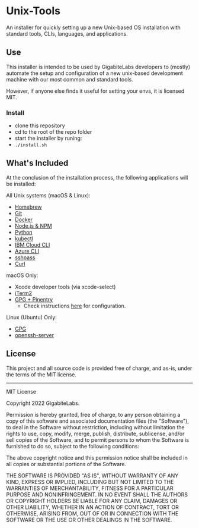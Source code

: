 # Unix-Tools
An installer for quickly setting up a new Unix-based OS installation with standard tools, CLIs, languages, and applications.

## Use
This installer is intended to be used by GigabiteLabs developers to (mostly) automate the setup and configuration of a new unix-based development machine with our most common and standard tools.

However, if anyone else finds it useful for setting your envs, it is licensed MIT.

### Install
- clone this repository
- cd to the root of the repo folder
- start the installer by runing: 
 - `./install.sh`

## What's Included

At the conclusion of the installation process, the following applications will be installed:

All Unix systems (macOS & Linux):
- [Homebrew](https://brew.sh/)
- [Git](https://github.com/git-guides/install-git)
- [Docker](https://docs.docker.com/get-docker/)
- [Node.js & NPM](https://nodejs.org/en/)
- [Python](https://python.org)
- [kubectl](https://kubernetes.io/docs/tasks/tools/install-kubectl/)
- [IBM Cloud CLI](https://cloud.ibm.com/docs/cli?topic=cli-getting-started)
- [Azure CLI](https://docs.microsoft.com/en-us/cli/azure/install-azure-cli-apt?view=azure-cli-latest)
- [sshpass](https://gist.github.com/DanBurkhardt/ec0e61431b985248f5b2f225b2a56b83)
- [Curl](https://develop.zendesk.com/hc/en-us/articles/360001068567-Installing-and-using-cURL)


macOS Only:
- Xcode developer tools (via xcode-select)
- [iTerm2](https://iterm2.com)
- [GPG + Pinentry](https://gnupg.org)
  - Check instructions [here](https://gist.github.com/troyfontaine/18c9146295168ee9ca2b30c00bd1b41e) for configuration.


Linux (Ubuntu) Only:
- [GPG](https://gnupg.org)
- [openssh-server](https://ubuntu.com/server/docs/service-openssh)

## License

This project and all source code is provided free of charge, and as-is, under the terms of the MIT license.

************************************

MIT License

Copyright 2022 GigabiteLabs.

Permission is hereby granted, free of charge, to any person obtaining a copy of this software and associated documentation files (the "Software"), to deal in the Software without restriction, including without limitation the rights to use, copy, modify, merge, publish, distribute, sublicense, and/or sell copies of the Software, and to permit persons to whom the Software is furnished to do so, subject to the following conditions:

The above copyright notice and this permission notice shall be included in all copies or substantial portions of the Software.

THE SOFTWARE IS PROVIDED "AS IS", WITHOUT WARRANTY OF ANY KIND, EXPRESS OR IMPLIED, INCLUDING BUT NOT LIMITED TO THE WARRANTIES OF MERCHANTABILITY, FITNESS FOR A PARTICULAR PURPOSE AND NONINFRINGEMENT. IN NO EVENT SHALL THE AUTHORS OR COPYRIGHT HOLDERS BE LIABLE FOR ANY CLAIM, DAMAGES OR OTHER LIABILITY, WHETHER IN AN ACTION OF CONTRACT, TORT OR OTHERWISE, ARISING FROM, OUT OF OR IN CONNECTION WITH THE SOFTWARE OR THE USE OR OTHER DEALINGS IN THE SOFTWARE.
